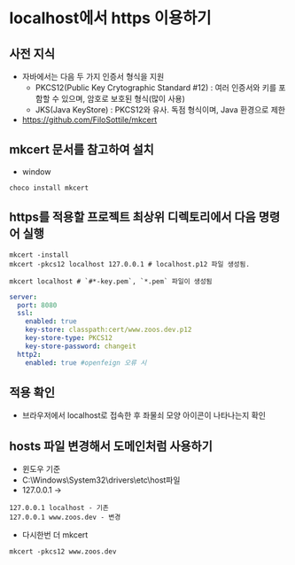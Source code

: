# localhost에서 https 이용하기
## 사전 지식
- 자바에서는 다음 두 가지 인증서 형식을 지원
  - PKCS12(Public Key Crytographic Standard #12) : 여러 인증서와 키를 포함할 수 있으며, 암호로 보호된 형식(많이 사용)
  - JKS(Java KeyStore) : PKCS12와 유사. 독점 형식이며, Java 환경으로 제한
- https://github.com/FiloSottile/mkcert

## mkcert 문서를 참고하여 설치
- window
```text
choco install mkcert
```
## https를 적용할 프로젝트 최상위 디렉토리에서 다음 명령어 실행
```text
mkcert -install
mkcert -pkcs12 localhost 127.0.0.1 # localhost.p12 파일 생성됨.

mkcert localhost # `#*-key.pem`, `*.pem` 파일이 생성됨
```
```yml
server:
  port: 8080
  ssl:
    enabled: true
    key-store: classpath:cert/www.zoos.dev.p12
    key-store-type: PKCS12
    key-store-password: changeit
  http2:
    enabled: true #openfeign 오류 시
```

## 적용 확인
- 브라우저에서 localhost로 접속한 후 좌물쇠 모양 아이콘이 나타나는지 확인

## hosts 파일 변경해서 도메인처럼 사용하기
- 윈도우 기준
- C:\Windows\System32\drivers\etc\host파일
- 127.0.0.1 -> 
```text
127.0.0.1 localhost - 기존
127.0.0.1 www.zoos.dev - 변경
```
- 다시한번 더 mkcert
```text
mkcert -pkcs12 www.zoos.dev
```
